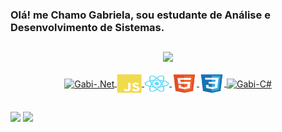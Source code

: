 ### Olá! me Chamo Gabriela, sou estudante de Análise e Desenvolvimento de Sistemas.

##

<div align="center">
  <a href="https://github.com/BtmGabis">
  <img height="140em" src="https://github-readme-stats.vercel.app/api?username=BtmGabis&show_icons=true&theme=dark&include_all_commits=true&count_private=true"/>
</div>
  
<div style="display: inline_block" align="center"><br>  
  <img align="center" alt="Gabi-.Net" height="30" width="40" src="https://cdn.jsdelivr.net/gh/devicons/devicon/icons/dotnetcore/dotnetcore-original.svg">
  <img align="center" alt="Gabi-Js" height="30" width="40" src="https://raw.githubusercontent.com/devicons/devicon/master/icons/javascript/javascript-plain.svg">
  <img align="center" alt="Gabi-React" height="30" width="40" src="https://raw.githubusercontent.com/devicons/devicon/master/icons/react/react-original.svg">
  <img align="center" alt="Gabi-HTML" height="30" width="40" src="https://raw.githubusercontent.com/devicons/devicon/master/icons/html5/html5-original.svg">
  <img align="center" alt="Gabi-CSS" height="30" width="40" src="https://raw.githubusercontent.com/devicons/devicon/master/icons/css3/css3-original.svg">
  <img align="center" alt="Gabi-C#" height="30" width="40" src="https://cdn.jsdelivr.net/gh/devicons/devicon/icons/csharp/csharp-original.svg">
</div>
  
  ##

<div> 
  <a href="https://www.instagram.com/btmgabis_/" target="_blank"><img src="https://img.shields.io/badge/-Instagram-%23E4405F?style=for-the-badge&logo=instagram&logoColor=white" target="_blank"></a>
  <a href="https://www.linkedin.com/in/gabriela-correa-11062529/" target="_blank"><img src="https://img.shields.io/badge/-LinkedIn-%230077B5?style=for-the-badge&logo=linkedin&logoColor=white" target="_blank"></a>

